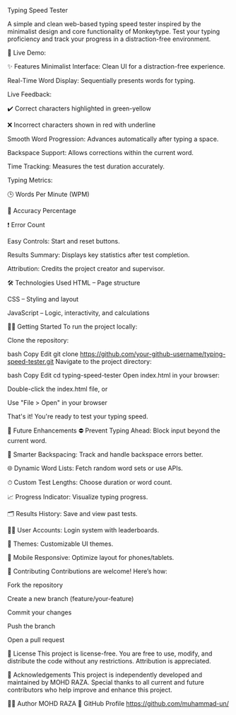 Typing Speed Tester

A simple and clean web-based typing speed tester inspired by the minimalist design and core functionality of Monkeytype. Test your typing proficiency and track your progress in a distraction-free environment.

🚀 Live Demo:

✨ Features
Minimalist Interface: Clean UI for a distraction-free experience.

Real-Time Word Display: Sequentially presents words for typing.

Live Feedback:

✔️ Correct characters highlighted in green-yellow

❌ Incorrect characters shown in red with underline

Smooth Word Progression: Advances automatically after typing a space.

Backspace Support: Allows corrections within the current word.

Time Tracking: Measures the test duration accurately.

Typing Metrics:

🕒 Words Per Minute (WPM)

🎯 Accuracy Percentage

❗ Error Count

Easy Controls: Start and reset buttons.

Results Summary: Displays key statistics after test completion.

Attribution: Credits the project creator and supervisor.

🛠 Technologies Used
HTML – Page structure

CSS – Styling and layout

JavaScript – Logic, interactivity, and calculations

🧑‍💻 Getting Started
To run the project locally:

Clone the repository:

bash
Copy
Edit
git clone https://github.com/your-github-username/typing-speed-tester.git
Navigate to the project directory:

bash
Copy
Edit
cd typing-speed-tester
Open index.html in your browser:

Double-click the index.html file, or

Use "File > Open" in your browser

That's it! You're ready to test your typing speed.

🔮 Future Enhancements
⛔ Prevent Typing Ahead: Block input beyond the current word.

🧠 Smarter Backspacing: Track and handle backspace errors better.

🌐 Dynamic Word Lists: Fetch random word sets or use APIs.

⏱ Custom Test Lengths: Choose duration or word count.

📈 Progress Indicator: Visualize typing progress.

🗂 Results History: Save and view past tests.

🧑‍💼 User Accounts: Login system with leaderboards.

🎨 Themes: Customizable UI themes.

📱 Mobile Responsive: Optimize layout for phones/tablets.

🤝 Contributing
Contributions are welcome! Here’s how:

Fork the repository

Create a new branch (feature/your-feature)

Commit your changes

Push the branch

Open a pull request

📜 License
This project is license-free. You are free to use, modify, and distribute the code without any restrictions. Attribution is appreciated.


🙏 Acknowledgements
This project is independently developed and maintained by MOHD RAZA.
Special thanks to all current and future contributors who help improve and enhance this project.


👩‍💻 Author
MOHD RAZA
🔗 GitHub Profile
https://github.com/muhammad-un/

